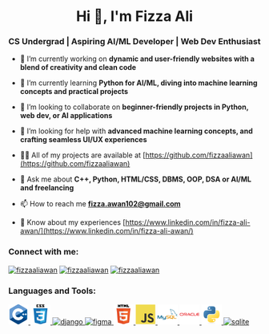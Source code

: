 <h1 align="center">Hi 👋, I'm Fizza Ali</h1>
<h3 align="center">CS Undergrad | Aspiring AI/ML Developer | Web Dev Enthusiast</h3>

- 🔭 I’m currently working on **dynamic and user-friendly websites with a blend of creativity and clean code**

- 🌱 I’m currently learning **Python for AI/ML, diving into machine learning concepts and practical projects**

- 👯 I’m looking to collaborate on **beginner-friendly projects in Python, web dev, or AI applications**

- 🤝 I’m looking for help with **advanced machine learning concepts, and crafting seamless UI/UX experiences**

- 👨‍💻 All of my projects are available at [https://github.com/fizzaaliawan](https://github.com/fizzaaliawan)

- 💬 Ask me about **C++, Python, HTML/CSS, DBMS, OOP, DSA or AI/ML and freelancing**

- 📫 How to reach me **fizza.awan102@gmail.com**

- 📄 Know about my experiences [https://www.linkedin.com/in/fizza-ali-awan/](https://www.linkedin.com/in/fizza-ali-awan/)

<h3 align="left">Connect with me:</h3>
<p align="left">
<a href="https://twitter.com/fizzaaliawan" target="blank"><img align="center" src="https://raw.githubusercontent.com/rahuldkjain/github-profile-readme-generator/master/src/images/icons/Social/twitter.svg" alt="fizzaaliawan" height="30" width="40" /></a>
<a href="https://linkedin.com/in/fizzaaliawan" target="blank"><img align="center" src="https://raw.githubusercontent.com/rahuldkjain/github-profile-readme-generator/master/src/images/icons/Social/linked-in-alt.svg" alt="fizzaaliawan" height="30" width="40" /></a>
<a href="https://instagram.com/fizzaaliawan" target="blank"><img align="center" src="https://raw.githubusercontent.com/rahuldkjain/github-profile-readme-generator/master/src/images/icons/Social/instagram.svg" alt="fizzaaliawan" height="30" width="40" /></a>
</p>

<h3 align="left">Languages and Tools:</h3>
<p align="left"> <a href="https://www.w3schools.com/cpp/" target="_blank" rel="noreferrer"> <img src="https://raw.githubusercontent.com/devicons/devicon/master/icons/cplusplus/cplusplus-original.svg" alt="cplusplus" width="40" height="40"/> </a> <a href="https://www.w3schools.com/css/" target="_blank" rel="noreferrer"> <img src="https://raw.githubusercontent.com/devicons/devicon/master/icons/css3/css3-original-wordmark.svg" alt="css3" width="40" height="40"/> </a> <a href="https://www.djangoproject.com/" target="_blank" rel="noreferrer"> <img src="https://cdn.worldvectorlogo.com/logos/django.svg" alt="django" width="40" height="40"/> </a> <a href="https://www.figma.com/" target="_blank" rel="noreferrer"> <img src="https://www.vectorlogo.zone/logos/figma/figma-icon.svg" alt="figma" width="40" height="40"/> </a> <a href="https://www.w3.org/html/" target="_blank" rel="noreferrer"> <img src="https://raw.githubusercontent.com/devicons/devicon/master/icons/html5/html5-original-wordmark.svg" alt="html5" width="40" height="40"/> </a> <a href="https://developer.mozilla.org/en-US/docs/Web/JavaScript" target="_blank" rel="noreferrer"> <img src="https://raw.githubusercontent.com/devicons/devicon/master/icons/javascript/javascript-original.svg" alt="javascript" width="40" height="40"/> </a> <a href="https://www.mysql.com/" target="_blank" rel="noreferrer"> <img src="https://raw.githubusercontent.com/devicons/devicon/master/icons/mysql/mysql-original-wordmark.svg" alt="mysql" width="40" height="40"/> </a> <a href="https://www.oracle.com/" target="_blank" rel="noreferrer"> <img src="https://raw.githubusercontent.com/devicons/devicon/master/icons/oracle/oracle-original.svg" alt="oracle" width="40" height="40"/> </a> <a href="https://www.python.org" target="_blank" rel="noreferrer"> <img src="https://raw.githubusercontent.com/devicons/devicon/master/icons/python/python-original.svg" alt="python" width="40" height="40"/> </a> <a href="https://www.sqlite.org/" target="_blank" rel="noreferrer"> <img src="https://www.vectorlogo.zone/logos/sqlite/sqlite-icon.svg" alt="sqlite" width="40" height="40"/> </a> </p>
